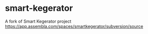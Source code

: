 # smart-kegerator
A fork of Smart Kegerator project https://app.assembla.com/spaces/smartkegerator/subversion/source
